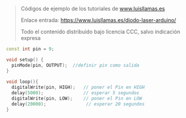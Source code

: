 > Códigos de ejemplo de los tutoriales de www.luisllamas.es
>
> Enlace entrada: https://www.luisllamas.es/diodo-laser-arduino/
>
> Todo el contenido distribuido bajo licencia CCC, salvo indicación expresa

```cpp
const int pin = 9;

void setup() {
  pinMode(pin, OUTPUT);  //definir pin como salida
}
 
void loop(){
  digitalWrite(pin, HIGH);   // poner el Pin en HIGH
  delay(5000);               // esperar 5 segundos
  digitalWrite(pin, LOW);    // poner el Pin en LOW
  delay(20000);               // esperar 20 segundos
}
```